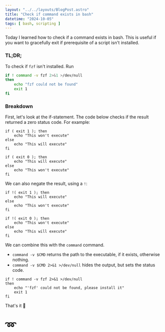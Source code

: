 ```yaml
---
layout: "../../layouts/BlogPost.astro"
title: "Check if command exists in bash"
datetime: "2024-10-05"
tags: [ bash, scripting ]
---
```


Today I learned how to check if a command exists in bash. This is useful if you want to gracefully exit if prerequisite
of a script isn't installed.

### TL;DR;

To check if `fzf` isn't installed. Run

```bash
if ! command -v fzf 2>&1 >/dev/null
then
    echo "fzf could not be found"
    exit 1
fi
```

### Breakdown

First, let's look at the if-statement. The code below checks if the result returned a zero status code.
For example:

```
if ( exit 1 ); then
    echo "This won't execute"
else
    echo "This will execute"
fi

if ( exit 0 ); then
    echo "This will execute"
else
    echo "This won't execute"
fi
```

We can also negate the result, using a `!`:

```
if !( exit 1 ); then
    echo "This will execute"
else
    echo "This won't execute"
fi

if !( exit 0 ); then
    echo "This won't execute"
else
    echo "This will execute"
fi
```

We can combine this with the `command` command. 
* `command -v $CMD` returns the path to the executable, if it exists, otherwise nothing.
* `command -v $CMD 2>&1 >/dev/null` hides the output, but sets the status code.

```
if ! command -v fzf 2>&1 >/dev/null
then
    echo "'fzf' could not be found, please install it"
    exit 1
fi
```

That's it 🙏

# ➿